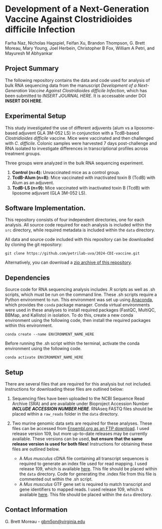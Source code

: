# Development of a Next-Generation Vaccine Against Clostridioides difficile Infection
Farha Naz, Nicholas Hagspiel, Feifan Xu, Brandon Thompson, G. Brett Moreau, Mary Young, Joel Herbein, Christopher B Fox, William A Petri, and Mayuresh M Abhyankar


## Project Summary
The following repository contains the data and code used for analysis of bulk RNA sequencing data from the manuscript *Development of a Next-Generation Vaccine Against Clostridioides difficile Infection*, which has been submitted to *INSERT JOURNAL HERE*. It is accessable under DOI **__INSERT DOI HERE__**. 


## Experimental Setup
This study investigated the use of different adjuvents (alum vs a liposome-based adjuvent GLA 3M-052 LS) in conjunction with a TcdB-based *Clostridioides difficile* vaccine. Mice were vaccinated and then challenged with *C. difficile*. Colonic samples were harvested 7 days post-challenge and RNA isolated to investigate differences in transcriptional profiles across treatment groups.

Three groups were analyzed in the bulk RNA sequencing experiment.

1. **Control (n=4):** Unvaccinated mice as a control group.
2. **TcdB-Alum (n=8):** Mice vaccinated with inactivated toxin B (TcdB) with Alum as an adjuvent.
3. **TcdB-LS (n=9):** Mice vaccinated with inactivated toxin B (TcdB) with liposome adjuvant (GLA 3M-052 LS). 


## Software Implementation.
This repository consists of four independent directories, one for each analysis. All source code required for each analysis is included within the `src` directory, while required metadata is included within the `data` directory. 

All data and source code included with this repository can be downloaded by cloning the git repository:
```
git clone https://github.com/petrilab-uva/2024-CDI-vaccine.git

```
Alternatively, you can download a [zip archive of this repository](https://github.com/petrilab-uva/2024-CDI-vaccine/archive/refs/heads/main.zip). 


## Dependencies
Source code for RNA sequencing analysis includes .R scripts as well as .sh scripts, which must be run on the command line. These .sh scripts require a Python environment to run. This environment was set up using [Anaconda](https://www.anaconda.com/download/), which provides the `conda` package manager. Conda virtual environments were used in these analyses to install required packages (FastQC, MultiQC, BBMap, and Kallisto) in isolation. To do this, create a new conda environment using the following code, then install the required packages within this environment.
```
conda create --name ENVIRONMENT_NAME_HERE
```

Before running the .sh script within the terminal, activate the conda environment using the following code.
```
conda activate ENVIRONMENT_NAME_HERE
```


## Setup
There are several files that are required for this analysis but not included. Instructions for downloading these files are outlined below:

1. Sequencing files have been uploaded to the NCBI Sequence Read Archive (SRA) and are available under Bioproject Accession Number **___INCLUDE ACCESSION NUMBER HERE___**. RNAseq FASTQ files should be placed within a `raw_reads` folder in the `data` directory.

2. Two murine genomic data sets are required for these analyses. These files can be accessed from [Ensembl.org as an FTP download](https://useast.ensembl.org/info/data/ftp/index.html). I used release version 109, but more up-to-date releases may be currently available. These versions can be used, **but ensure that the same release version is used for both files!** Instructions for obtaining these files are outlined below.
     * A *Mus musculus* cDNA file containing all transcript sequences is required to generate an index file used for read mapping. I used release 109, which is available [here](https://ftp.ensembl.org/pub/release-109/fasta/mus_musculus/cdna/). This file should be placed within the `data` directory. Code for generating the .index file from this file is commented out within the .sh script.
     * A *Mus musculus* GTF gene set is required to match transcript and gene identifiers to mapped reads. I used release 109, which is available [here](https://ftp.ensembl.org/pub/release-109/gtf/mus_musculus/). This file should be placed within the `data` directory.

  
## Contact Information
G. Brett Moreau - gbm5pn@virginia.edu


